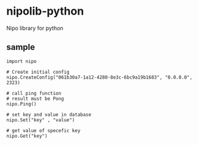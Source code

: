 # nipolib-python
Nipo library for python


## sample

```console
import nipo 

# Create initial config 
nipo.CreateConfig("061b30a7-1a12-4280-8e3c-6bc9a19b1683", "0.0.0.0", 2323)

# call ping function 
# result must be Pong 
nipo.Ping()

# set key and value in database 
nipo.Set("key" , "value")

# get value of specefic key 
nipo.Get("key")

```
